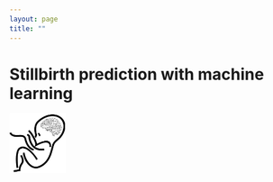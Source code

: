 ```yaml
---
layout: page
title: ""
---
```


# Stillbirth prediction with machine learning  
<a href="/papers.md"><img src="/assets/Stillbirth ML icon.png" width="100"></img></a>
